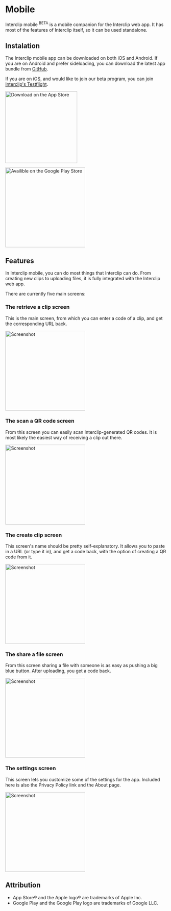 # Mobile

Interclip mobile <sup>BETA</sup> is a mobile companion for the Interclip web app. It has most of the features of Interclip itself, so it can be used standalone.

## Instalation
The Interclip mobile app can be downloaded on both iOS and Android. If you are on Android and prefer sideloading, you can download the latest app bundle from [GitHub](https://github.com/filiptronicek/iclip-mobile/releases/latest/download/iclip.aab).

If you are on iOS, and would like to join our beta program, you can join [Interclip's Testflight](https://testflight.apple.com/join/g9WUiQpm).


<a href="https://apps.apple.com/cz/app/interclip/id1546777494"> <img width="225" alt="Download on the App Store" src="https://files.catbox.moe/bpoouz.svg" /> </a>

<a href="https://play.google.com/store/apps/details?id=com.filiptronicek.iclip"> <img width="250" alt="Availible on the Google Play Store" src="https://user-images.githubusercontent.com/29888641/122639762-03dbbb00-d0fc-11eb-97b8-ace2b53ceedf.png" /> </a>

## Features
In Interclip mobile, you can do most things that Interclip can do. From creating new clips to uploading files, it is fully integrated with the Interclip web app.

There are currently five main screens:

### The retrieve a clip screen
This is the main screen, from which you can enter a code of a clip, and get the corresponding URL back.

<img alt="Screenshot" src="https://raw.githubusercontent.com/filiptronicek/iclip-mobile/main/docs/screenshots/iOS/iPhone%20XS/light/home.png" width="250" />

### The scan a QR code screen
From this screen you can easily scan Interclip-generated QR codes. It is most likely the easiest way of receiving a clip out there.

<img alt="Screenshot" src="https://raw.githubusercontent.com/filiptronicek/iclip-mobile/main/docs/screenshots/iOS/iPhone%20XS/light/qr.png" width="250" />

### The create clip screen
This screen's name should be pretty self-explanatory. It allows you to paste in a URL (or type it in), and get a code back, with the option of creating a QR code from it.

<img alt="Screenshot" src="https://raw.githubusercontent.com/filiptronicek/iclip-mobile/main/docs/screenshots/iOS/iPhone%20XS/light/clip.png" width="250" />

### The share a file screen
From this screen sharing a file with someone is as easy as pushing a big blue button. After uploading, you get a code back.

<img alt="Screenshot" src="https://raw.githubusercontent.com/filiptronicek/iclip-mobile/main/docs/screenshots/iOS/iPhone%20XS/light/file.png" width="250" />

### The settings screen
This screen lets you customize some of the settings for the app. Included here is also the Privacy Policy link and the About page.

<img alt="Screenshot" src="https://raw.githubusercontent.com/filiptronicek/iclip-mobile/main/docs/screenshots/iOS/iPhone%20XS/light/settings.png" width="250" />

## Attribution

- App Store® and the Apple logo® are trademarks of Apple Inc.
- Google Play and the Google Play logo are trademarks of Google LLC.